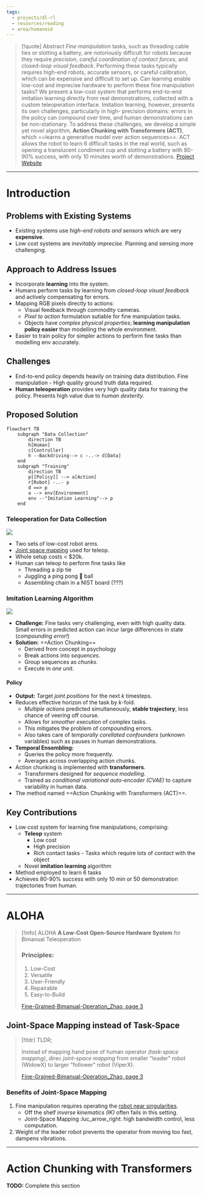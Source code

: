 ```yaml
---
tags:
  - projects/dl-rl
  - resources/reading
  - area/humanoid
---
```

> [!quote] Abstract
> *Fine manipulation* tasks, such as threading cable ties or slotting a battery, are notoriously difficult for robots because they require *precision*, *careful coordination of contact forces*, and closed-*loop visual feedback*. Performing these tasks typically requires high-end robots, accurate sensors, or careful calibration, which can be expensive and difficult to set up. Can learning enable low-cost and imprecise hardware to perform these fine manipulation tasks? We present a low-cost system that performs end-to-end imitation learning directly from real demonstrations, collected with a custom teleoperation interface. Imitation learning, however, presents its own challenges, particularly in high- precision domains: errors in the policy can compound over time, and human demonstrations can be non-stationary. To address these challenges, we develop a simple yet novel algorithm, **Action Chunking with Transformers (ACT)**, which ==learns a generative model over action sequences==. ACT allows the robot to learn 6 difficult tasks in the real world, such as opening a translucent condiment cup and slotting a battery with 80-90% success, with only 10 minutes worth of demonstrations. [Project Website](https://tonyzhaozh.github.io/aloha/)

---

# Introduction

## Problems with Existing Systems

- Existing systems use *high-end robots and sensors* which are very **expensive**.
- Low cost systems are *inevitably imprecise*. Planning and sensing more challenging.

## Approach to Address Issues

- Incorporate **learning** into the system.
- Humans perform tasks by learning from *closed-loop visual feedback* and actively compensating for errors.
- Mapping RGB pixels directly to actions:
	- Visual feedback through commodity cameras.
	- *Pixel to action* formulation sutiable for fine manipulation tasks.
	- Objects have *complex physical properties*; **learning manipulation policy easier** than modelling the whole environment.
- Easier to train policy for simpler actions to perform fine tasks than modelling env accurately.

## Challenges

- End-to-end policy depends heavily on training data distribution. Fine manipulation - High quality ground truth data required.
- **Human teleoperation** provides very high quality data for training the policy. Presents high value due to *human dexterity*.

## Proposed Solution

```mermaid
flowchart TB
	subgraph "Data Collection"
		direction TB
		h[Human]
		c[Controller]
		h --Backdriving--> c -..-> d[Data]
	end
	subgraph "Training"
		direction TB
		p[[Policy]] --> a[Action]
		r[Robot] -..- p
		d ==> p
		a --> env[Environment]
		env --"Imitation Learning"--> p 
	end
```

### Teleoperation for Data Collection

![](../assets/act__teleop-human.png)

- Two sets of low-cost robot arms.
- [Joint space mapping](https://www.youtube.com/watch?v=L2JP-_mdVVo) used for teleop.
- Whole setup costs < $20k.
- Human can teleop to perform fine tasks like
	- Threading a zip tie
	- Juggling a ping pong 🏓 ball
	- Assembling chain in a NIST board (???)

### Imitation Learning Algorithm

![](../assets/act__imitation-meme.png)

- **Challenge:** Fine tasks very challenging, even with high quality data. Small errors in predicted action can incur large differences in state (*compounding error!*)
- **Solution:** ==Action Chunking==
	- Derived from concept in psychology
	- Break actions into *sequences*.
	- Group sequences as *chunks*.
	- Execute in *one unit*.

#### Policy

- **Output:** Target *joint positions* for the next $k$ timesteps.
- Reduces effective horizon of the task by $k$-fold.
	- *Multiple actions* predicted simultaneously, **stable trajectory**, less chance of veering off course.
	- Allows for *smoother execution* of complex tasks.
	- This mitigates the problem of compounding errors.
	- Also takes care of *temporally corellated confounders* (unknown variables) such as pauses in human demonstrations.
- **Temporal Ensembling:**
	- Queries the policy more frequently.
	- Averages across overlapping action chunks.
- Action chunking is implemented with **transformers**.
	- Transformers designed for *sequence modelling*.
	- Trained as *conditional variational auto-encoder (CVAE)* to capture variability in human data.
- The method named ==Action Chunking with Transformers (ACT)==.

## Key Contributions

- Low cost system for learning fine manipulations, comprising:
	- **Teleop** system
		- Low cost
		- High precision
		- Rich contact tasks - Tasks which require lots of *contact* with the object
	- Novel **imitation learning** algorithm
- Method employed to learn 6 tasks
- Achieves 80-90% success with only 10 min or 50 demonstration trajectories from human.

---

# ALOHA

> [!info] ALOHA
> **A Low-Cost Open-Source Hardware System** for Bimanual Teleoperation
> 
> ### Principles:
> 1. Low-Cost
> 2. Versatile
> 3. User-Friendly
> 4. Repairable
> 5. Easy-to-Build
> 
> [Fine-Grained-Bimanual-Operation_Zhao, page 3](resources/Fine-Grained-Bimanual-Operation_Zhao.pdf#page=3&selection=88,6,137,29)

## Joint-Space Mapping instead of Task-Space

> [!tldr] TLDR;
> 
> Instead of mapping hand pose of human operator *(task-space mapping)*, direc *joint-space mapping* from smaller "leader" robot (WidowX) to larger "follower" robot (ViperX).
> 
> [Fine-Grained-Bimanual-Operation_Zhao, page 3](resources/Fine-Grained-Bimanual-Operation_Zhao.pdf#page=3&selection=160,0,170,32)

### Benefits of Joint-Space Mapping

1. Fine manipulation requires operating the [robot near singularities](../resources/Robot%20Singularities.md).
	- Off the shelf *inverse kinematics (IK)* often fails in this setting.
	- Joint-Space Mapping :luc_arrow_right: high bandwidth control, less computation.
2. Weight of the leader robot prevents the operator from moving too fast, dampens vibrations.

---

# Action Chunking with Transformers

**TODO:** Complete this section
